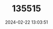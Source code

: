 ---
title: "135515"
category: "Gobio feraeensis"
draft: false
date: 2024-02-22 13:03:51
languages:
  Greek, Modern (1453-): ["Φεροκωβιός"]
  English: ["Thessaly Gudgeon"]
---